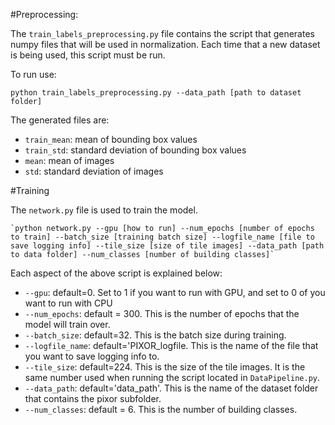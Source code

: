 
#Preprocessing:


The `train_labels_preprocessing.py` file contains the script that generates numpy files that will be used in normalization.  Each time that a new dataset is being used, this script must be run. 

To run use: 
```
python train_labels_preprocessing.py --data_path [path to dataset folder]
```

The generated files are: 

* `train_mean`: mean of bounding box values
* `train_std`: standard deviation of bounding box values
* `mean`: mean of images
* `std`: standard deviation of images


#Training 

The `network.py` file is used to train the model. 

```
`python network.py --gpu [how to run] --num_epochs [number of epochs to train] --batch_size [training batch size] --logfile_name [file to save logging info] --tile_size [size of tile images] --data_path [path to data folder] --num_classes [number of building classes]`
```

Each aspect of the above script is explained below:
* `--gpu`: default=0.  Set to 1 if you want to run with GPU, and set to 0 of you want to run with CPU
* `--num_epochs`: default = 300.  This is the number of epochs that the model will train over. 
* `--batch_size`: default=32.  This is the batch size during training. 
* `--logfile_name`: default='PIXOR_logfile.  This is the name of the file that you want to save logging info to. 
* `--tile_size`: default=224.  This is the size of the tile images.  It is the same number used when running the script located in `DataPipeline.py`. 
* `--data_path`: default='data_path'.  This is the name of the dataset folder that contains the pixor subfolder.
* `--num_classes`: default = 6.  This is the number of building classes. 


